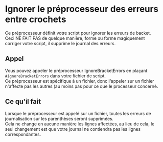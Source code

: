 # Ignorer le préprocesseur des erreurs entre crochets

Ce préprocesseur définit votre script pour ignorer les erreurs de backet.  
Ceci NE FAIT PAS de quelque manière, forme ou forme magiquement corriger votre script, il supprime le journal des erreurs.

## Appel

Vous pouvez appeler le préprocesseur IgnoreBracketErrors en plaçant `#ignoreBracketErrors` dans votre fichier de script.  
Ce préprocesseur est spécifique à un fichier, donc l'appeler sur un fichier n'affecte pas les autres (au moins pas pour ce que le processeur concerné.

## Ce qu'il fait

Lorsque le préprocesseur est appelé sur un fichier, toutes les erreurs de journalisation sur les parenthèses seront supprimées.  
Cela ne change en aucune manière les lignes affectées, au lieu de cela, le seul changement est que votre journal ne contiendra pas les lignes correspondantes.